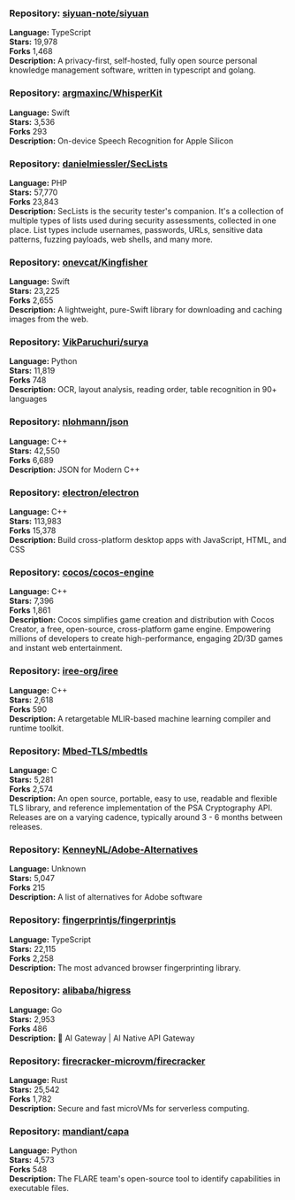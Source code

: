 ### **Repository:** [siyuan-note/siyuan](https://github.com/siyuan-note/siyuan)  

**Language:** TypeScript  
**Stars:** 19,978  
**Forks** 1,468  
**Description:** A privacy-first, self-hosted, fully open source personal knowledge management software, written in typescript and golang.  

### **Repository:** [argmaxinc/WhisperKit](https://github.com/argmaxinc/WhisperKit)  

**Language:** Swift  
**Stars:** 3,536  
**Forks** 293  
**Description:** On-device Speech Recognition for Apple Silicon  

### **Repository:** [danielmiessler/SecLists](https://github.com/danielmiessler/SecLists)  

**Language:** PHP  
**Stars:** 57,770  
**Forks** 23,843  
**Description:** SecLists is the security tester's companion. It's a collection of multiple types of lists used during security assessments, collected in one place. List types include usernames, passwords, URLs, sensitive data patterns, fuzzing payloads, web shells, and many more.  

### **Repository:** [onevcat/Kingfisher](https://github.com/onevcat/Kingfisher)  

**Language:** Swift  
**Stars:** 23,225  
**Forks** 2,655  
**Description:** A lightweight, pure-Swift library for downloading and caching images from the web.  

### **Repository:** [VikParuchuri/surya](https://github.com/VikParuchuri/surya)  

**Language:** Python  
**Stars:** 11,819  
**Forks** 748  
**Description:** OCR, layout analysis, reading order, table recognition in 90+ languages  

### **Repository:** [nlohmann/json](https://github.com/nlohmann/json)  

**Language:** C++  
**Stars:** 42,550  
**Forks** 6,689  
**Description:** JSON for Modern C++  

### **Repository:** [electron/electron](https://github.com/electron/electron)  

**Language:** C++  
**Stars:** 113,983  
**Forks** 15,378  
**Description:** Build cross-platform desktop apps with JavaScript, HTML, and CSS  

### **Repository:** [cocos/cocos-engine](https://github.com/cocos/cocos-engine)  

**Language:** C++  
**Stars:** 7,396  
**Forks** 1,861  
**Description:** Cocos simplifies game creation and distribution with Cocos Creator, a free, open-source, cross-platform game engine. Empowering millions of developers to create high-performance, engaging 2D/3D games and instant web entertainment.  

### **Repository:** [iree-org/iree](https://github.com/iree-org/iree)  

**Language:** C++  
**Stars:** 2,618  
**Forks** 590  
**Description:** A retargetable MLIR-based machine learning compiler and runtime toolkit.  

### **Repository:** [Mbed-TLS/mbedtls](https://github.com/Mbed-TLS/mbedtls)  

**Language:** C  
**Stars:** 5,281  
**Forks** 2,574  
**Description:** An open source, portable, easy to use, readable and flexible TLS library, and reference implementation of the PSA Cryptography API. Releases are on a varying cadence, typically around 3 - 6 months between releases.  

### **Repository:** [KenneyNL/Adobe-Alternatives](https://github.com/KenneyNL/Adobe-Alternatives)  

**Language:** Unknown  
**Stars:** 5,047  
**Forks** 215  
**Description:** A list of alternatives for Adobe software  

### **Repository:** [fingerprintjs/fingerprintjs](https://github.com/fingerprintjs/fingerprintjs)  

**Language:** TypeScript  
**Stars:** 22,115  
**Forks** 2,258  
**Description:** The most advanced browser fingerprinting library.  

### **Repository:** [alibaba/higress](https://github.com/alibaba/higress)  

**Language:** Go  
**Stars:** 2,953  
**Forks** 486  
**Description:** 🤖 AI Gateway | AI Native API Gateway  

### **Repository:** [firecracker-microvm/firecracker](https://github.com/firecracker-microvm/firecracker)  

**Language:** Rust  
**Stars:** 25,542  
**Forks** 1,782  
**Description:** Secure and fast microVMs for serverless computing.  

### **Repository:** [mandiant/capa](https://github.com/mandiant/capa)  

**Language:** Python  
**Stars:** 4,573  
**Forks** 548  
**Description:** The FLARE team's open-source tool to identify capabilities in executable files.  

